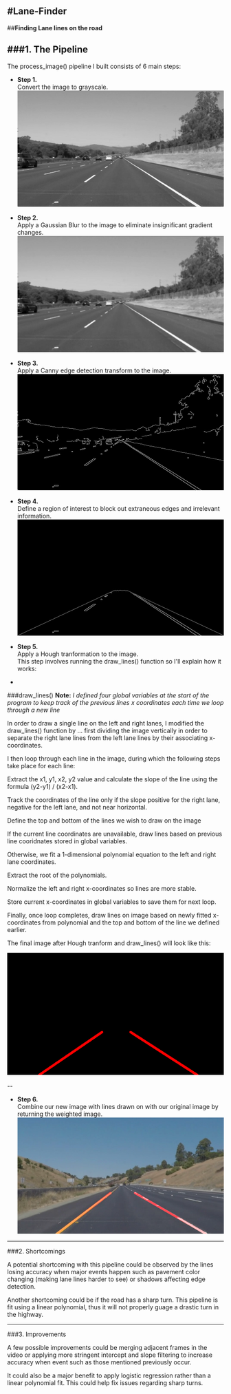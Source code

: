 #**Lane-Finder**
--
##**Finding Lane lines on the road**

[image1]: ./test_images/whiteCarLaneSwitch.jpg "Original"
[image2]: ./test_images/whiteCarLaneSwitch_gray.jpg "Grayscale"
[image3]: ./test_images/whiteCarLaneSwitch_blur.jpg "Gaussian Blur"
[image4]: ./test_images/whiteCarLaneSwitch_canny.jpg "Canny Edge"
[image5]: ./test_images/whiteCarLaneSwitch_region.jpg "Region of Interest"
[image6]: ./test_images/whiteCarLaneSwitch_hough.jpg "Hough Transform"
[image7]: ./test_images/whiteCarLaneSwitch_final.jpg "Weighted Image"

###1. The Pipeline
---
The process_image() pipeline I built consists of 6 main steps:    

-  **Step 1.**  
Convert the image to grayscale. 
![image2]  

- **Step 2.**  
Apply a Gaussian Blur to the image to eliminate insignificant gradient changes.
![image3]
    
- **Step 3.**  
Apply a Canny edge detection transform to the image.
![image4]  
  
- **Step 4.**  
Define a region of interest to block out extraneous edges and irrelevant information.
![image5] 
  
- **Step 5.**  
Apply a Hough tranformation to the image.  
This step involves running the draw_lines() function so I'll explain how it works:
  
-
###draw_lines()
**Note:** *I defined four global variables at the start of the program to keep track of the previous lines x coordinates each time we loop through a new line*  

In order to draw a single line on the left and right lanes, I modified the draw_lines() function by ... first dividing the image vertically in order to separate the right lane lines from the left lane lines by their associating x-coordinates.

I then loop through each line in the image, during which the following steps take place for each line:  
  
Extract the x1, y1, x2, y2 value and calculate the slope of the line using the formula (y2-y1) / (x2-x1). 
  
Track the coordinates of the line only if the slope positive for the right lane, negative for the left lane, and not near horizontal.  
  
Define the top and bottom of the lines we wish to draw on the image  
  
If the current line coordinates are unavailable, draw lines based on previous line cooridnates stored in global variables.  
  
Otherwise, we fit a 1-dimensional polynomial equation to the left and right lane coordinates. 
  
Extract the root of the polynomials.

Normalize the left and right x-coordinates so lines are more stable.  

Store current x-coordinates in global variables to save them for next loop.  
  
Finally, once loop completes, draw lines on image based on newly fitted x-coordinates from polynomial and the top and bottom of the line we defined earlier.

The final image after Hough tranform and draw_lines() will look like this:

![alt text][image6]  

--
- **Step 6.**  
Combine our new image with lines drawn on with our original image by returning the weighted image.  
![alt text][image7]  
  
---

###2. Shortcomings


A potential shortcoming with this pipeline could be observed by the lines losing accuracy when major events happen such as pavement color changing (making lane lines harder to see) or shadows affecting edge detection.

Another shortcoming could be if the road has a sharp turn. This pipeline is fit using a linear polynomial, thus it will not properly guage a drastic turn in the highway.
  
---

###3. Improvements

A few possible improvements could be merging adjacent frames in the video or applying more stringent intercept and slope filtering to increase accuracy when event such as those mentioned previously occur.

It could also be a major benefit to apply logistic regression rather than a linear polynomial fit. This could help fix issues regarding sharp turns.
